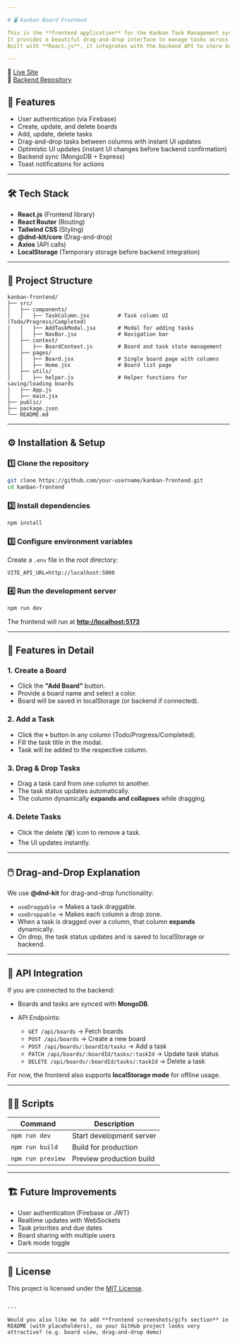 ```yaml
---

# 🖥️ Kanban Board Frontend

This is the **frontend application** for the Kanban Task Management system.  
It provides a beautiful drag-and-drop interface to manage tasks across **Todo**, **Progress**, and **Completed** columns.  
Built with **React.js**, it integrates with the backend API to store boards and tasks.

---
```


🔗 <a href="https://flow-board-two.vercel.app" target="_blank">Live Site</a>  
📂 <a href="https://github.com/layekmia/FlowBoard-Server.git" target="_blank">Backend Repository</a>

## 🚀 Features
- User authentication (via Firebase)
- Create, update, and delete boards
- Add, update, delete tasks
- Drag-and-drop tasks between columns with instant UI updates
- Optimistic UI updates (instant UI changes before backend confirmation)
- Backend sync (MongoDB + Express)
- Toast notifications for actions
---

## 🛠️ Tech Stack
- **React.js** (Frontend library)
- **React Router** (Routing)
- **Tailwind CSS** (Styling)
- **@dnd-kit/core** (Drag-and-drop)
- **Axios** (API calls)
- **LocalStorage** (Temporary storage before backend integration)

---

## 📂 Project Structure
```
kanban-frontend/
├── src/
│   ├── components/
│   │   ├── TaskColumn.jsx         # Task column UI (Todo/Progress/Completed)
│   │   ├── AddTaskModal.jsx       # Modal for adding tasks
│   │   ├── NavBar.jsx             # Navigation bar
│   ├── context/
│   │   ├── BoardContext.js        # Board and task state management
│   ├── pages/
│   │   ├── Board.jsx              # Single board page with columns
│   │   ├── Home.jsx               # Board list page
│   ├── utils/
│   │   ├── helper.js              # Helper functions for saving/loading boards
│   ├── App.js
│   ├── main.jsx
├── public/
├── package.json
└── README.md

````

---

## ⚙️ Installation & Setup

### 1️⃣ Clone the repository
```bash
git clone https://github.com/your-username/kanban-frontend.git
cd kanban-frontend
````

### 2️⃣ Install dependencies

```bash
npm install
```

### 3️⃣ Configure environment variables

Create a `.env` file in the root directory:

```env
VITE_API_URL=http://localhost:5000
```

### 4️⃣ Run the development server

```bash
npm run dev
```

The frontend will run at **[http://localhost:5173](http://localhost:5173)**

---

## 🧪 Features in Detail

### 1. Create a Board

* Click the **"Add Board"** button.
* Provide a board name and select a color.
* Board will be saved in localStorage (or backend if connected).

### 2. Add a Task

* Click the **`+`** button in any column (Todo/Progress/Completed).
* Fill the task title in the modal.
* Task will be added to the respective column.

### 3. Drag & Drop Tasks

* Drag a task card from one column to another.
* The task status updates automatically.
* The column dynamically **expands and collapses** while dragging.

### 4. Delete Tasks

* Click the delete (🗑️) icon to remove a task.
* The UI updates instantly.

---

## 🖱️ Drag-and-Drop Explanation

We use **@dnd-kit** for drag-and-drop functionality:

* `useDraggable` → Makes a task draggable.
* `useDroppable` → Makes each column a drop zone.
* When a task is dragged over a column, that column **expands** dynamically.
* On drop, the task status updates and is saved to localStorage or backend.

---

## 📌 API Integration

If you are connected to the backend:

* Boards and tasks are synced with **MongoDB**.
* API Endpoints:

  * `GET /api/boards` → Fetch boards
  * `POST /api/boards` → Create a new board
  * `POST /api/boards/:boardId/tasks` → Add a task
  * `PATCH /api/boards/:boardId/tasks/:taskId` → Update task status
  * `DELETE /api/boards/:boardId/tasks/:taskId` → Delete a task

For now, the frontend also supports **localStorage mode** for offline usage.

---

## 🧑‍💻 Scripts

| Command           | Description              |
| ----------------- | ------------------------ |
| `npm run dev`     | Start development server |
| `npm run build`   | Build for production     |
| `npm run preview` | Preview production build |

---

## 🏗️ Future Improvements

* User authentication (Firebase or JWT)
* Realtime updates with WebSockets
* Task priorities and due dates
* Board sharing with multiple users
* Dark mode toggle

---

## 📜 License

This project is licensed under the [MIT License](LICENSE).

```

---

Would you also like me to add **frontend screenshots/gifs section** in README (with placeholders), so your GitHub project looks very attractive? (e.g. board view, drag-and-drop demo)
```
